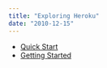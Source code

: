 ```yaml
---
title: "Exploring Heroku"
date: "2010-12-15"
---
```


- [Quick Start](http://docs.heroku.com/quickstart)
- [Getting Started](http://rubylearning.com/blog/2010/12/15/getting-started-with-heroku/)
